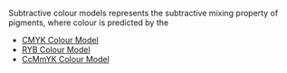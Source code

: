 Subtractive colour models represents the subtractive mixing property of pigments, where colour is predicted by the 

- [CMYK Colour Model](CMYK%20Colour%20Model.md)
- [RYB Colour Model](RYB%20Colour%20Model.md)
- [CcMmYK Colour Model](CcMmYK%20Colour%20Model.md)
